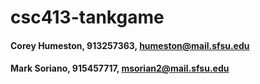 # csc413-tankgame

#### Corey Humeston, 913257363, humeston@mail.sfsu.edu

#### Mark Soriano, 915457717, msorian2@mail.sfsu.edu
